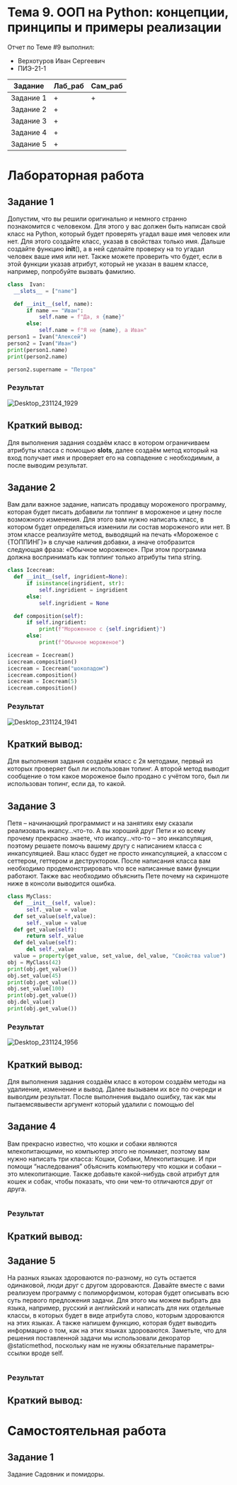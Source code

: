 # Тема 9. ООП на Python: концепции, принципы и примеры реализации
Отчет по Теме #9 выполнил:
- Верхотуров Иван Сергеевич
- ПИЭ-21-1

| Задание | Лаб_раб | Сам_раб |
| ------ | ------ | ------ |
| Задание 1 | + | + |
| Задание 2 | + |  |
| Задание 3 | + |  |
| Задание 4 | + |  |
| Задание 5 | + |  |

# Лабораторная работа

## Задание 1
Допустим, что вы решили оригинально и немного странно познакомится  с человеком. Для этого у вас должен быть написан свой класс на Python,  который будет проверять угадал ваше имя человек или нет. Для этого  создайте класс, указав в свойствах только имя. Дальше создайте  функцию __init__(), а в ней сделайте проверку на то угадал человек ваше  имя или нет. Также можете проверить что будет, если в этой функции  указав атрибут, который не указан в вашем классе, например,  попробуйте вызвать фамилию.

  ```python
class  Ivan:
    __slots__ = ["name"]

    def __init__(self, name):
        if name == "Иван":
            self.name = f"Да, я {name}"
        else:
            self.name = f"Я не {name}, а Иван"
person1 = Ivan("Алексей")
person2 = Ivan("Иван")
print(person1.name)
print(person2.name)

person2.supername = "Петров"
```
### Результат
![Desktop_231124_1929](https://github.com/d1VaN47/Software_Engineering/assets/145551753/173f30e0-977b-4a47-845d-ef092c1653c3)

## Краткий вывод:
Для выполнения задания создаём класс в котором ограничиваем атрибуты класса с помощью __slots__, далее создаём метод который на вход получает имя и проверяет его на совпадение с необходимым, а после выводим результат.

## Задание 2
Вам дали важное задание, написать продавцу мороженого программу,  которая будет писать добавили ли топпинг в мороженое и цену после  возможного изменения. Для этого вам нужно написать класс, в котором будет определяться изменили ли состав мороженого или нет. В этом  классе реализуйте метод, выводящий на печать «Мороженое с  {ТОППИНГ}» в случае наличия добавки, а иначе отобразится  следующая фраза: «Обычное мороженое». При этом программа должна  воспринимать как топпинг только атрибуты типа string.

  ```python
class Icecream:
    def __init__(self, ingridient=None):
        if isinstance(ingridient, str):
            self.ingridient = ingridient
        else:
            self.ingridient = None

    def composition(self):
        if self.ingridient:
            print(f"Мороженное с {self.ingridient}")
        else:
            print(f"Обычное мороженое")

icecream = Icecream()
icecream.composition()
icecream = Icecream("шоколадом")
icecream.composition()
icecream = Icecream(5)
icecream.composition()
```
### Результат
![Desktop_231124_1941](https://github.com/d1VaN47/Software_Engineering/assets/145551753/9545d915-2e2f-4349-9a5b-f49e99e007ae)

## Краткий вывод:
Для выполнения задания создаём класс с 2я методами, первый из которых проверяет был ли использован топинг. А второй метод выводит сообщение о том какое мороженое было продано с учётом того, был ли использован топинг, если да, то какой.

## Задание 3
Петя – начинающий программист и на занятиях ему сказали реализовать  икапсу…что-то. А вы хороший друг Пети и ко всему прочему прекрасно  знаете, что икапсу…что-то – это инкапсуляция, поэтому решаете помочь  вашему другу с написанием класса с инкапсуляцией. Ваш класс будет не  просто инкапсуляцией, а классом с сеттером, геттером и деструктором.  После написания класса вам необходимо продемонстрировать что все  написанные вами функции работают.  Также вас необходимо объяснить Пете почему на скриншоте ниже в  консоли выводится ошибка.

  ```python
class MyClass:
    def __init__(self, value):
        self._value = value
    def set_value(self,value):
        self._value = value
    def get_value(self):
        return self._value
    def del_value(self):
        del self._value
    value = property(get_value, set_value, del_value, "Свойства value")
obj = MyClass(42)
print(obj.get_value())
obj.set_value(45)
print(obj.get_value())
obj.set_value(100)
print(obj.get_value())
obj.del_value()
print(obj.get_value())
```
### Результат
![Desktop_231124_1956](https://github.com/d1VaN47/Software_Engineering/assets/145551753/f1246aef-34eb-466b-9011-1ce84df33147)

## Краткий вывод:
Для выполнения задания создаём класс в котором создаём методы на удалиение, изменение и вывод. Далее вызываем их все по очереди и выволдим результат. После выполнения выдало ошибку, так как мы пытаемсявывести аргумент который удалили с помощью del

## Задание 4
Вам прекрасно известно, что кошки и собаки являются  млекопитающими, но компьютер этого не понимает, поэтому вам нужно  написать три класса: Кошки, Собаки, Млекопитающие. И при помощи “наследования” объяснить компьютеру что кошки и собаки – это  млекопитающие. Также добавьте какой-нибудь свой атрибут для кошек  и собак, чтобы показать, что они чем-то отличаются друг от друга.

  ```python

```
### Результат

## Краткий вывод:


## Задание 5
На разных языках здороваются по-разному, но суть остается  одинаковой, люди друг с другом здороваются. Давайте вместе с вами  реализуем программу с полиморфизмом, которая будет описывать всю  суть первого предложения задачи. Для этого мы можем выбрать два  языка, например, русский и английский и написать для них отдельные  классы, в которых будет в виде атрибута слово, которым здороваются на  этих языках. А также напишем функцию, которая будет выводить  информацию о том, как на этих языках здороваются.  Заметьте, что для решения поставленной задачи мы использовали  декоратор @staticmethod, поскольку нам не нужны обязательные  параметры-ссылки вроде self.

  ```python

```
### Результат

## Краткий вывод:


# Самостоятельная работа
## Задание 1
Задание Садовник и помидоры.
